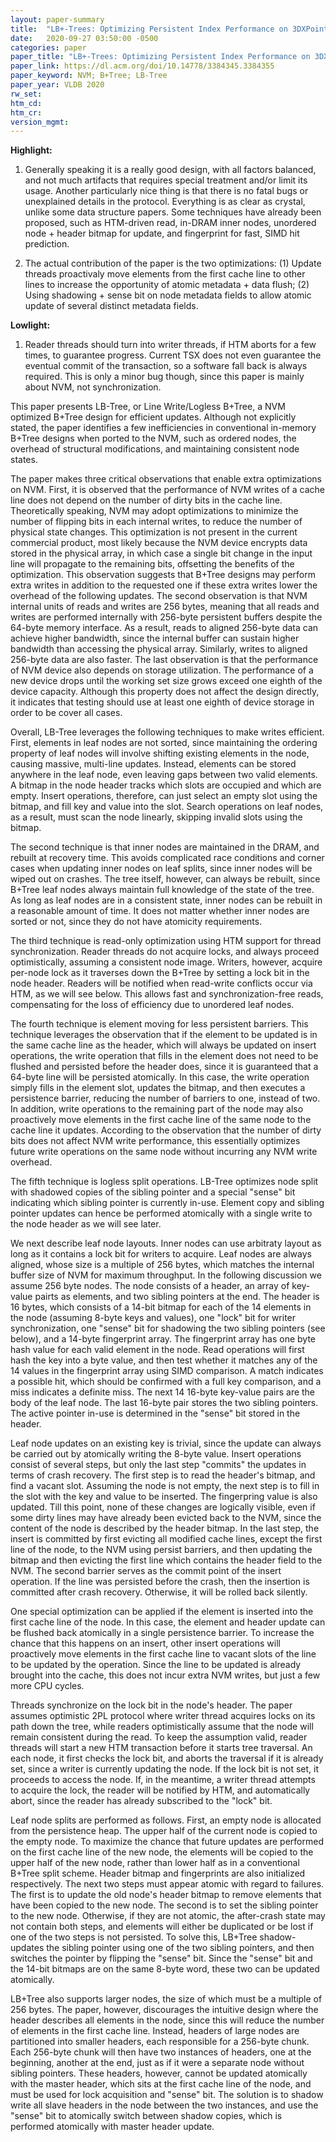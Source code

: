 ```yaml
---
layout: paper-summary
title:  "LB+-Trees: Optimizing Persistent Index Performance on 3DXPoint Memory"
date:   2020-09-27 03:50:00 -0500
categories: paper
paper_title: "LB+-Trees: Optimizing Persistent Index Performance on 3DXPoint Memory"
paper_link: https://dl.acm.org/doi/10.14778/3384345.3384355
paper_keyword: NVM; B+Tree; LB-Tree
paper_year: VLDB 2020
rw_set:
htm_cd:
htm_cr:
version_mgmt:
---
```


**Highlight:**

1. Generally speaking it is a really good design, with all factors balanced, and not much artifacts that requires special
   treatment and/or limit its usage. 
   Another particularly nice thing is that there is no fatal bugs or unexplained details in the protocol. Everything is
   as clear as crystal, unlike some data structure papers.
   Some techniques have already been proposed, such as HTM-driven read, in-DRAM inner nodes, unordered node + header 
   bitmap for update, and fingerprint for fast, SIMD hit prediction.

2. The actual contribution of the paper is the two optimizations:
   (1) Update threads proactivaly move elements from the first cache line to other lines to increase the opportunity
   of atomic metadata + data flush; (2) Using shadowing + sense bit on node metadata fields to allow atomic update of 
   several distinct metadata fields.

**Lowlight:**

1. Reader threads should turn into writer threads, if HTM aborts for a few times, to guarantee progress. Current TSX
   does not even guarantee the eventual commit of the transaction, so a software fall back is always required.
   This is only a minor bug though, since this paper is mainly about NVM, not synchronization.

This paper presents LB-Tree, or Line Write/Logless B+Tree, a NVM optimized B+Tree design for efficient updates.
Although not explicitly stated, the paper identifies a few inefficiencies in conventional in-memory B+Tree designs
when ported to the NVM, such as ordered nodes, the overhead of structural modifications, and maintaining consistent
node states.

The paper makes three critical observations that enable extra optimizations on NVM. First, it is observed that the 
performance of NVM writes of a cache line does not depend on the number of dirty bits in the cache line. Theoretically
speaking, NVM may adopt optimizations to minimize the number of flipping bits in each internal writes, to reduce the 
number of physical state changes. This optimization is not present in the current commercial product, most likely because
the NVM device encrypts data stored in the physical array, in which case a single bit change in the input line will
propagate to the remaining bits, offsetting the benefits of the optimization. This observation suggests that B+Tree
designs may perform extra writes in addition to the requested one if these extra writes lower the overhead of the following
updates. 
The second observation is that NVM internal units of reads and writes are 256 bytes, meaning that all reads and writes
are performed internally with 256-byte persistent buffers despite the 64-byte memory interface. 
As a result, reads to aligned 256-byte data can achieve higher bandwidth, since the internal buffer can sustain higher
bandwidth than accessing the physical array. Similarly, writes to aligned 256-byte data are also faster.
The last observation is that the performance of NVM device also depends on storage utilization. The performance of a
new device drops until the working set size grows exceed one eighth of the device capacity. Although this property
does not affect the design directly, it indicates that testing should use at least one eighth of device storage in order
to be cover all cases.

Overall, LB-Tree leverages the following techniques to make writes efficient. First, elements in leaf nodes are not sorted,
since maintaining the ordering property of leaf nodes will involve shifting existing elements in the node, causing massive,
multi-line updates. Instead, elements can be stored anywhere in the leaf node, even leaving gaps between two valid 
elements. A bitmap in the node header tracks which slots are occupied and which are empty. Insert operations, therefore,
can just select an empty slot using the bitmap, and fill key and value into the slot.
Search operations on leaf nodes, as a result, must scan the node linearly, skipping invalid slots using the bitmap.

The second technique is that inner nodes are maintained in the DRAM, and rebuilt at recovery time. This avoids complicated
race conditions and corner cases when updating inner nodes on leaf splits, since inner nodes will be wiped out on crashes.
The tree itself, however, can always be rebuilt, since B+Tree leaf nodes always maintain full knowledge of the state
of the tree. As long as leaf nodes are in a consistent state, inner nodes can be rebuilt in a reasonable amount of time.
It does not matter whether inner nodes are sorted or not, since they do not have atomicity requirements.

The third technique is read-only optimization using HTM support for thread synchronization. Reader threads do not acquire
locks, and always proceed optimistically, assuming a consistent node image. Writers, however, acquire per-node lock as 
it traverses down the B+Tree by setting a lock bit in the node header. Readers will be notified when read-write conflicts
occur via HTM, as we will see below. This allows fast and synchronization-free reads, compensating for the loss of efficiency
due to unordered leaf nodes.

The fourth technique is element moving for less persistent barriers. This technique leverages the observation that if 
the element to be updated is in the same cache line as the header, which will always be updated on insert operations,
the write operation that fills in the element does not need to be flushed and persisted before the header does, since
it is guaranteed that a 64-byte line will be persisted atomically. In this case, the write operation simply fills in the 
element slot, updates the bitmap, and then executes a persistence barrier, reducing the number of barriers to one,
instead of two. In addition, write operations to the remaining part of the node may also proactively move elements in the
first cache line of the same node to the cache line it updates. According to the observation that the number of dirty bits
does not affect NVM write performance, this essentially optimizes future write operations on the same node without incurring
any NVM write overhead.

The fifth technique is logless split operations. LB-Tree optimizes node split with shadowed copies of the sibling pointer
and a special "sense" bit indicating which sibling pointer is currently in-use.
Element copy and sibling pointer updates can hence be performed atomically with a single write to the node header as we
will see later. 

We next describe leaf node layouts. Inner nodes can use arbitraty layout as long as it contains a lock bit for writers 
to acquire. Leaf nodes are always aligned, whose size is a multiple of 256 bytes, which matches the internal buffer size 
of NVM for maximum throughput. In the following discussion we assume 256 byte nodes. 
The node consists of a header, an array of key-value pairts as elements, and two sibling pointers at the end. The header 
is 16 bytes, which consists of a 14-bit bitmap for each of the 14 elements in the node (assuming 8-byte keys and values), 
one "lock" bit for writer synchronization, one "sense" bit for shadowing the two sibling pointers (see below), and a 
14-byte fingerprint array. The fingerprint array has one byte hash value for each valid element in the node. Read operations
will first hash the key into a byte value, and then test whether it matches any of the 14 values in the fingerprint array
using SIMD comparison. A match indicates a possible hit, which should be confirmed with a full key comparison, and a miss 
indicates a definite miss.
The next 14 16-byte key-value pairs are the body of the leaf node.
The last 16-byte pair stores the two sibling pointers. The active pointer in-use is determined in the "sense" bit stored
in the header.

Leaf node updates on an existing key is trivial, since the update can always be carried out by atomically writing 
the 8-byte value. Insert operations consist of several steps, but only the last step "commits" the updates in terms 
of crash recovery. The first step is to read the header's bitmap, and find a vacant slot. Assuming the node is not empty,
the next step is to fill in the slot with the key and value to be inserted. The fingerpring value is also updated.
Till this point, none of these changes are logically visible, even if some dirty lines may have already been evicted back 
to the NVM, since the content of the node is described by the header bitmap. In the last step, the insert is committed 
by first evicting all modified cache lines, except the first line of the node, to the NVM using persist barriers,
and then updating the bitmap and then evicting the first line which contains the header field to the NVM.
The second barrier serves as the commit point of the insert operation. If the line was persisted before the crash, then
the insertion is committed after crash recovery. Otherwise, it will be rolled back silently.

One special optimization can be applied if the element is inserted into the first cache line of the node. In this case,
the element and header update can be flushed back atomically in a single persistence barrier. To increase the chance that
this happens on an insert, other insert operations will proactively move elements in the first cache line to vacant slots
of the line to be updated by the operation. Since the line to be updated is already brought into the cache, this does not
incur extra NVM writes, but just a few more CPU cycles. 

Threads synchronize on the lock bit in the node's header. The paper assumes optimistic 2PL protocol where writer 
thread acquires locks on its path down the tree, while readers optimistically assume that the node will remain consistent
during the read. To keep the assumption valid, reader threads will start a new HTM transaction before it starts tree traversal.
An each node, it first checks the lock bit, and aborts the traversal if it is already set, since a writer is currently 
updating the node. If the lock bit is not set, it proceeds to access the node. If, in the meantime, a writer thread
attempts to acquire the lock, the reader will be notified by HTM, and automatically abort, since the reader has already
subscribed to the "lock" bit.

Leaf node splits are performed as follows. First, an empty node is allocated from the persistence heap. The upper half of
the current node is copied to the empty node. To maximize the chance that future updates are performed on the first
cache line of the new node, the elements will be copied to the upper half of the new node, rather than lower half
as in a conventional B+Tree split scheme. Header bitmap and fingerprints are also initialized respectively.
The next two steps must appear atomic with regard to failures. The first is to update the old node's header bitmap
to remove elements that have been copied to the new node. The second is to set the sibling pointer to the new node.
Otherwise, if they are not atomic, the after-crash state may not contain both steps, and elements will either be 
duplicated or be lost if one of the two steps is not persisted.
To solve this, LB+Tree shadow-updates the sibling pointer using one of the two sibling pointers, and then switches
the pointer by flipping the "sense" bit. Since the "sense" bit and the 14-bit bitmaps are on the same 8-byte word, these
two can be updated atomically.

LB+Tree also supports larger nodes, the size of which must be a multiple of 256 bytes. The paper, however, discourages
the intuitive design where the header describes all elements in the node, since this will reduce the number of elements 
in the first cache line. Instead, headers of large nodes are partitioned into smaller headers, each responsible for a
256-byte chunk. Each 256-byte chunk will then have two instances of headers, one at the beginning, another at the end,
just as if it were a separate node without sibling pointers. These headers, however, cannot be updated atomically
with the master header, which sits at the first cache line of the node, and must be used for lock acquisition and 
"sense" bit. The solution is to shadow write all slave headers in the node between the two instances, and use the 
"sense" bit to atomically switch between shadow copies, which is performed atomically with master header update.
